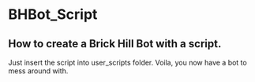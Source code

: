 # BHBot_Script

## How to create a Brick Hill Bot with a script.

Just insert the script into user_scripts folder.
Voila, you now have a bot to mess around with.
